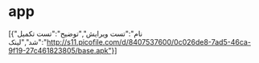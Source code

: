 # app
[{"نام":"تست ویرایش","توضیح":"تست تکمیل شد","لینک":"http://s11.picofile.com/d/8407537600/0c026de8-7ad5-46ca-9f19-27c461823805/base.apk"}]
